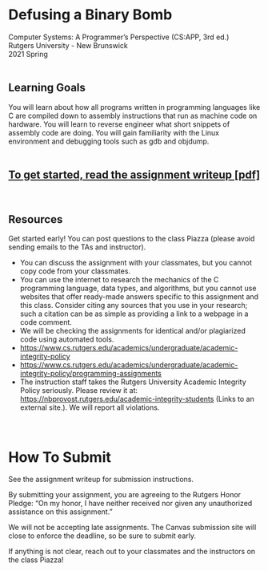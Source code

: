 # Defusing a Binary Bomb
Computer Systems: A Programmer’s Perspective (CS:APP, 3rd ed.)</br>
Rutgers University - New Brunswick</br>
2021 Spring</br></br>

## Learning Goals
You will learn about how all programs written in programming languages like C are compiled down to assembly instructions that run as machine code on hardware. You will learn to reverse engineer what short snippets of assembly code are doing. You will gain familiarity with the Linux environment and debugging tools such as gdb and objdump.</br></br>

## [To get started, read the assignment writeup \[pdf\]](./2021_0s_211_PA4.pdf)

</br>

## Resources
Get started early! You can post questions to the class Piazza (please avoid sending emails to the TAs and instructor).

* You can discuss the assignment with your classmates, but you cannot copy code from your classmates.
* You can use the internet to research the mechanics of the C programming language, data types, and algorithms, but you cannot use websites that offer ready-made answers specific to this assignment and this class. Consider citing any sources that you use in your research; such a citation can be as simple as providing a link to a webpage in a code comment.
* We will be checking the assignments for identical and/or plagiarized code using automated tools.
* https://www.cs.rutgers.edu/academics/undergraduate/academic-integrity-policy
* https://www.cs.rutgers.edu/academics/undergraduate/academic-integrity-policy/programming-assignments
* The instruction staff takes the Rutgers University Academic Integrity Policy seriously. Please review it at: https://nbprovost.rutgers.edu/academic-integrity-students (Links to an external site.). We will report all violations.</br></br></br>

# How To Submit
See the assignment writeup for submission instructions.

By submitting your assignment, you are agreeing to the Rutgers Honor Pledge: “On my honor, I have neither received nor given any unauthorized assistance on this assignment.”

We will not be accepting late assignments. The Canvas submission site will close to enforce the deadline, so be sure to submit early.

If anything is not clear, reach out to your classmates and the instructors on the class Piazza!